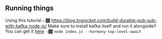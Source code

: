 
## Running things

Using this tutorial 👉🏾 https://blog.logrocket.com/build-durable-pub-sub-with-kafka-node-js/
Make sure to install kafka itself and run it alongside!! You can get it [here](https://kafka.apache.org/downloads) 👈🏾
`node index.js --harmony-top-level-await`